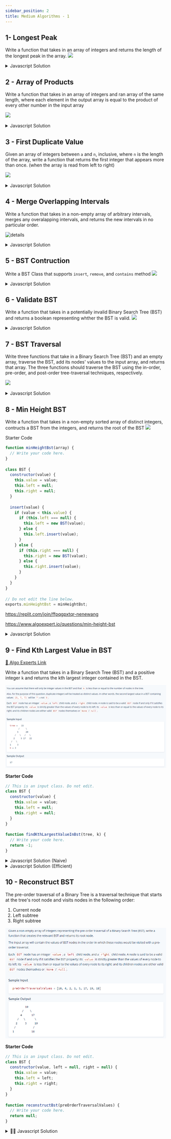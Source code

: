 ```yaml
---
sidebar_position: 2
title: Medium Algorithms - 1
---
```




## 1- Longest Peak
Write a function that takes in an array of integers and returns the length of
the longest peak in the array.
![](/img/2022-04-18-18-22-04.png)

<details>
<summary>
 Javascript Solution
</summary>

As you can see you first fit the the peak, and then start extending the peak
sides (That's whjy it starts from the left to the right. which goes increasing
or decreasing)

![](/img/2022-04-18-17-17-44.png)
<div>


```javascript
function longestPeak(array) {
    let longestPeakLength = 0;
    let i = 1;

    while (i < array.length - 1) {
        const isPeak = array[i - 1] < array[i] && array[i + 1] < array[i];
        if (!isPeak) {
            i++;
            continue;
        }

        let leftIdx = i - 2;
        while (leftIdx >= 0 && array[leftIdx] < array[leftIdx + 1]) {
            leftIdx--;
        }

        let rightIdx = i + 2;
        while (rightIdx < array.length && array[rightIdx] < array[rightIdx - 1]) {
            rightIdx++;
        }

         const currentLongest = rightIdx - leftIdx - 1;
        longestPeakLength = Math.max(currentLongest, longestPeakLength);
        i = rightIdx;

    }

    return longestPeakLength;

}

```
</div>
</details>




## 2 - Array of Products
Write a function that takes in an array of integers and ran array of the same
length, where each element in the output array is equal to the product of every
other number in the input array

![](/img/2022-04-18-17-28-38.png)
<details>
<summary>
 Javascript Solution
</summary>

<div>

![](/img/2022-04-18-17-51-44.png)

SO this solution is actually very simple, a nested loop with a ignore case if
the i = j so it skips multiplying tiself. 


```javascript

function arrayOfProducts(array) {
    const products = [];

    for (let i = 0; i < array.length; i++) {
        let runningProduct = 1;
        for (let j = 0; j < array.length; j++) {
            if(i!==j){
                runningProduct *= array[j];
            }
            products[i] = runningProduct;
        }
    }
    return products;
}
// Do not edit the line below.
exports.arrayOfProducts = arrayOfProducts;

```

The o(n) solution is a little more interesting, this one 
o(n) solution bases on the following clue: we can get all the multiplication in
the right and the multiplications of all the values in the left we can get the
multiplication of all the values except for the one there:

![](/img/2022-04-18-18-10-10.png)

```javascript
function arrayOfProducts(array){
    const products = new Array(array.length).fill(1);

    let leftRunningProduct = 1;
    for(let i=0; i<array.length; i++){
        products[i] = leftRunningProduct;
        leftRunningProduct *= array[i];
    }

    let rightRunningProduct = 1;
    for(let i=array.length -1 ; i>=0;i--){
        products[i] *= rightRunningProduct;
        rightRunningProduct *= array[i];
    }

    return products;

}
```
</div>
</details>



## 3 - First Duplicate Value
Given an array of integers between `a` and `n`, inclusive, where `n` is the
length of the array, write a function that returns the first integer that
appears more than once. (when the array is read from left to right)

![](/img/2022-04-18-18-21-15.png)
<details>
<summary>
 Javascript Solution
</summary>

<div>
This happens because you can understand exclusivelly that the array perfectly matches the size of the a to n condition where the values cannot be larger than the array size.
Therefore you can use that property to maximize the effeciency.

![](/img/2022-04-18-18-33-30.png)

```javascript
function firstDuplicateValue(array) {
    for (const value of array) {
        const absValue = Math.abs(value);
        if (array[absValue - 1] < 0) return absValue;
        array[absValue - 1] *= -1;

    }
    return -1;
}

```
</div>
</details>


## 4 - Merge Overlapping Intervals

Write a function that takes in a non-empty array of arbitrary intervals, merges
any overalapping intervals, and returns the new intervals in no particular order.

![details](/img/2022-04-18-18-36-02.png)
<details>
<summary>
 Javascript Solution
</summary>

<div>

![](/img/2022-04-18-18-48-33.png)

You can see how the first interval always goes on the merge list, since her
values can be modiyied given that it is an array.

```javascript
function mergeOverlappingIntervals(intervals) {
    const sortedIntervals = intervals.sort((a, b) => a[0] - b[0]);

    const mergedIntervals = [];
    let currentInterval = sortedIntervals[0];
    mergedIntervals.push(currentInterval);

    for (const nextInterval of sortedIntervals) {
        const [_, currentIntervalEnd] = currentInterval;
        const [nextIntervalStart, nextIntervalEnd] = nextInterval;

        if(currentIntervalEnd >= nextIntervalStart) currentInterval[1] = Math.max(currentIntervalEnd, nextIntervalEnd)
        else{
            currentInterval = nextInterval;
            mergedIntervals.push(currentInterval);
        }
    }
    return mergedIntervals;
}

```
</div>
</details>


## 5 - BST Contruction
Write a BST Class that supports `insert`, `remove`, and `contains` method
![](/img/2022-04-18-18-53-45.png)
<details>
<summary>
 Javascript Solution
</summary>

<div>

- You can observe how the first insertion recursively calls itself if it finds
there is a value
- Also how the contains values checks right and left and returns false, only
  when it is null. It is optimized for binary search.
- 

```javascript
class BST {
    constructor(value) {
        this.value = value;
        this.left = null;
        this.right = null;
    }

    insert(value) {
        // Write your code here.
        // Do not edit the return statement of this method.
        if (value < this.value) {
            if (this.left === null) {
                this.left = new BST(value);
            } else {
                this.left.insert(value);
            }
        } else {
            if (this.right === null) {
                this.right = new BST(value);
            } else {
                this.right.insert(value);
            }
        }


        return this;
    }

    contains(value) {
        // Write your code here.
        if (value < this.value) {
            if (this.left === null) {
                return false;
            } else {
                return this.left.contains(value);
            }
        } else if (value > this.value) {
            if (this.right === null) {
                return false;
            } else {
                return this.right.contains(value);
            }
        } else {
            return (true);
        }
    }

    remove(value, parent = null) {
        if (value < this.value) {
            if (this.left !== null) {
                this.left.remove(value, this);
            }
        } else if (value > this.value) {
            if (this.right !== null) {
                this.right.remove(value, this);
            }
        } else {
            if (this.left !== null && this.right !== null) {
                this.value = this.right.getMinValue();
                this.right.remove(this.value, this);
            } else if (parent === null) {
                if (this.left !== null) {
                    this.value = this.left.value;
                    this.right = this.left.right;
                    this.left = this.left.left;
                } else if (this.right !== null) {
                    this.value = this.right.value;
                    this.left = this.right.left;
                    this.right = this.right.right;
                } else {
                    
                }
            } else if (parent.left === this) {
                parent.left = this.left !== null ? this.left : this.right;
            } else if (parent.right === this) {
                parent.right = this.left !== null ? this.left : this.right;
            }
        }
        return this;
    }

    getMinValue() {
        if (this.left == null) {
            return this.value;
        } else {
            return this.left.getMinValue();
        }
    }
}

// Do not edit the line below.
exports.BST = BST;

```
</div>
</details>

## 6 - Validate BST
Write a function that takes in a potentially invalid Binary Search Tree (BST)
and returns a boolean representing whther the BST is valid.
![](/img/2022-04-19-01-51-02.png)
<details>
<summary>
 Javascript Solution
</summary>

<div>

This is just about keep evaluating down the tree
![](/img/2022-04-19-01-55-00.png)

```javascript
class BST {
    constructor(value) {
        this.value = value;
        this.left = null;
        this.right = null;
    }
}

function validateBst(tree) {
    // Write your code here.
    return validateBstHelper(tree, -Infinity, Infinity);
}


function validateBstHelper(tree, minValue, maxValue) {
    if (tree === null) return true;
    if (tree.value < minValue || tree.value >= maxValue) return false;
    const leftIsValid = validateBstHelper(tree.left, minValue, tree.value);
    return leftIsValid && validateBstHelper(tree.right, tree.value, maxValue);


}
```
</div>
</details>



## 7 - BST Traversal
Write three functions that take in a Binary Search Tree (BST) and an empty
array, traverse the BST, add its nodes' values to the input array, and returns
that array. The three functions should traverse the BST using the in-order,
pre-order, and post-order tree-traversal techniques, respectively.

![](/img/2022-04-19-01-58-34.png)
<details>
<summary>
 Javascript Solution
</summary>

<div>

You can see here how the pre, post, in order traversals affect them.
![](/img/2022-04-19-02-02-45.png)


```javascript
function inOrderTraverse(tree, array) {
    // Write your code here.
    if (tree !== null) {
        inOrderTraverse(tree.left, array);
        array.push(tree.value);
        inOrderTraverse(tree.right, array);
    }
    return array;

}

function preOrderTraverse(tree, array) {
    // Write your code here.
    if (tree !== null) {
        array.push(tree.value);
        preOrderTraverse(tree.left, array);
        preOrderTraverse(tree.right, array);

    }
    return array;
}

function postOrderTraverse(tree, array) {
    // Write your code here.
    if (tree !== null) {
        postOrderTraverse(tree.left, array);
        postOrderTraverse(tree.right, array);
        array.push(tree.value);
    }
    return array;
}
```
</div>
</details>

## 8 - Min Height BST
Write a function that takes in a non-empty sorted array of distinct integers,
contructs a BST from the integers, and returns the root of the BST
![](/img/2022-04-20-22-58-09.png)

Starter Code

```javascript
function minHeightBst(array) {
  // Write your code here.
}

class BST {
  constructor(value) {
    this.value = value;
    this.left = null;
    this.right = null;
  }

  insert(value) {
    if (value < this.value) {
      if (this.left === null) {
        this.left = new BST(value);
      } else {
        this.left.insert(value);
      }
    } else {
      if (this.right === null) {
        this.right = new BST(value);
      } else {
        this.right.insert(value);
      }
    }
  }
}

// Do not edit the line below.
exports.minHeightBst = minHeightBst;


```

https://replit.com/join/ffpqgpxtqr-nenewang

https://www.algoexpert.io/questions/min-height-bst



<details>
<summary>
 Javascript Solution
</summary>
<div>

<iframe width="380" height="420" src="https://www.youtube.com/embed/FM3KSLJb1BY" title="YouTube video player" frameborder="0" allow="accelerometer; autoplay; clipboard-write; encrypted-media; gyroscope; picture-in-picture" allowfullscreen="true"></iframe>


```javascript
function minHeightBst(array) {
    // Write your code here.
    return constructMinHeightBst(array, null, 0, array.length - 1);
}

function constructMinHeightBst(array, bst, startIdx, endIdx) {
    if (endIdx < startIdx) return;
    const midIdx = Math.floor((startIdx + endIdx) / 2);
    const valueToAdd = array[midIdx];
    if (bst === null) {
        bst = new BST(valueToAdd);
    } else {
        bst.insert(valueToAdd);
    }

    constructMinHeightBst(array, bst, startIdx, midIdx - 1);
    constructMinHeightBst(array, bst, midIdx + 1, endIdx);
    return bst;
}

class BST {
  constructor(value) {
    this.value = value;
    this.left = null;
    this.right = null;
  }

  insert(value) {
    if (value < this.value) {
      if (this.left === null) {
        this.left = new BST(value);
      } else {
        this.left.insert(value);
      }
    } else {
      if (this.right === null) {
        this.right = new BST(value);
      } else {
        this.right.insert(value);
      }
    }
  }
}

```
</div>
</details>


## 9 - Find Kth Largest Value in BST

[👀 Algo Experts Link](https://www.algoexpert.io/questions/Find%20Kth%20Largest%20Value%20In%20BST)

Write a function that takes in a Binary Search Tree (BST) and a positive integer `k` and returns the kth largest integer contained in the BST.

![](../../static/img/2022-05-06-15-41-20.png)

**Starter Code**
```js
// This is an input class. Do not edit.
class BST {
  constructor(value) {
    this.value = value;
    this.left = null;
    this.right = null;
  }
}

function findKthLargestValueInBst(tree, k) {
  // Write your code here.
  return -1;
}


```


<details>
<summary>
 Javascript Solution (Naive)
</summary>

![](../../static/img/2022-06-12-01-07-11.png)

<div>

<iframe width="380" height="420" src="https://www.youtube.com/embed/iG2ggO7S664" title="YouTube video player" frameborder="0" allow="accelerometer; autoplay; clipboard-write; encrypted-media; gyroscope; picture-in-picture" allowfullscreen="true"></iframe>


```javascript
// This is an input class. Do not edit.
class BST {
  constructor(value) {
    this.value = value;
    this.left = null;
    this.right = null;
  }
}

function findKthLargestValueInBst(tree, k) {
    const sortedNodeValues = [];
    inOrderTraverse(tree, sortedNodeValues);
    return sortedNodeValues[sortedNodeValues.length - k];
}

function inOrderTraverse(node, sortedTreeValues){
    if(node === null) return;
    inOrderTraverse(node.left, sortedTreeValues);
    sortedTreeValues.push(node.value);
    inOrderTraverse(node.right, sortedTreeValues);
    
}


```
</div>
</details>



<details>
<summary>
 Javascript Solution (Efficient)
</summary>

![](../../static/img/2022-06-12-01-47-32.png)

<div>

<iframe width="380" height="420" src="https://www.youtube.com/embed/HOwNahYf9og" title="YouTube video player" frameborder="0" allow="accelerometer; autoplay; clipboard-write; encrypted-media; gyroscope; picture-in-picture" allowfullscreen="true"></iframe>


```javascript
// This is an input class. Do not edit.// This is an input class. Do not edit.
class BST {
  constructor(value) {
    this.value = value;
    this.left = null;
    this.right = null;
  }
}

class TreeInfo{

  constructor(travesalN, lastNode){
    this.travesalN = travesalN;
    this.lastNode = lastNode;
  }
  
}

function findKthLargestValueInBst(tree, k) {
  const treeInfo = new TreeInfo(0, -1)
  reverseOrderTravesal(tree, treeInfo, k)
  return treeInfo.lastNode;
}


function reverseOrderTravesal(node, treeInfo, k){
  if(node==null || treeInfo.travesalN >= k){
    return
  }
  // right
  reverseOrderTravesal(node.right, treeInfo, k)
  // Do something
  if(treeInfo.travesalN < k){
    treeInfo.travesalN++
    treeInfo.lastNode = node.value
  }
  
  // Left
  reverseOrderTravesal(node.left, treeInfo, k)
}


```
</div>
</details>


## 10 -  Reconstruct BST
The pre-order traversal of a Binary Tree is a traversal technique that starts at the tree's root node and visits nodes in the following order:

1. Current node
2. Left subtree
3. Right subtree


![](../../static/img/2022-05-06-15-44-28.png)


**Starter Code**

```js
// This is an input class. Do not edit.
class BST {
  constructor(value, left = null, right = null) {
    this.value = value;
    this.left = left;
    this.right = right;
  }
}

function reconstructBst(preOrderTraversalValues) {
  // Write your code here.
  return null;
}

```

<details>
<summary>
 👨‍🔬 Javascript Solution
</summary>

<div>

![](../../static/img/2022-06-12-02-17-29.png)

![](../../static/img/2022-06-12-02-36-01.png)

<iframe width="380" height="420" src="https://www.youtube.com/embed/9kDaGmTZhVI" title="YouTube video player" frameborder="0" allow="accelerometer; autoplay; clipboard-write; encrypted-media; gyroscope; picture-in-picture" allowfullscreen="true"></iframe>

```javascript
// This is an input class. Do not edit.
// This is an input class. Do not edit.
class BST {
  constructor(value, left = null, right = null) {
    this.value = value;
    this.left = left;
    this.right = right;
  }
}

function reconstructBst(preOrderTraversalValues) {

    if (preOrderTraversalValues.length === 0) return null;

    const currentValue = preOrderTraversalValues[0];
    let rightSubtreeRootIdx = preOrderTraversalValues.length;

    for (let idx = 1; idx < preOrderTraversalValues.length; idx++) {
        const value = preOrderTraversalValues[idx];
        if (value >= currentValue) {
            rightSubtreeRootIdx = idx;
            break;
        }
    }
    const leftSubtree = reconstructBst(preOrderTraversalValues.slice(1, rightSubtreeRootIdx));
    const rightSubtree = reconstructBst(preOrderTraversalValues.slice(rightSubtreeRootIdx));
    return new BST(currentValue, leftSubtree, rightSubtree);
}

```
</div>
</details>







